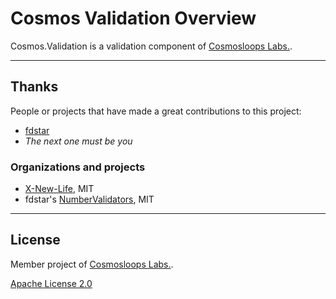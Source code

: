 # Cosmos Validation Overview

Cosmos.Validation is a validation component of [Cosmosloops Labs.](https://github.com/cosmos-loops).

---

## Thanks

People or projects that have made a great contributions to this project:

- [fdstar](https://github.com/fdstar)
- _The next one must be you_

### Organizations and projects

- [X-New-Life](https://github.com/NewLifeX/X/), MIT
- fdstar's [NumberValidators](https://github.com/fdstar/NumberValidators), MIT

---

## License

Member project of [Cosmosloops Labs.](https://github.com/cosmos-loops).

[Apache License 2.0](/LICENSE)

